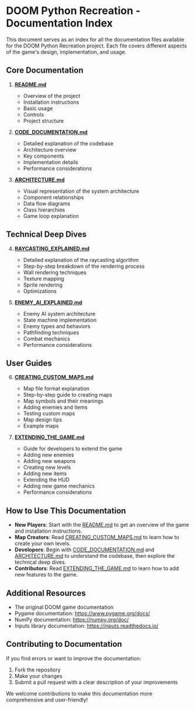 # DOOM Python Recreation - Documentation Index

This document serves as an index for all the documentation files available for the DOOM Python Recreation project. Each file covers different aspects of the game's design, implementation, and usage.

## Core Documentation

1. [**README.md**](README.md)
   - Overview of the project
   - Installation instructions
   - Basic usage
   - Controls
   - Project structure

2. [**CODE_DOCUMENTATION.md**](CODE_DOCUMENTATION.md)
   - Detailed explanation of the codebase
   - Architecture overview
   - Key components
   - Implementation details
   - Performance considerations

3. [**ARCHITECTURE.md**](ARCHITECTURE.md)
   - Visual representation of the system architecture
   - Component relationships
   - Data flow diagrams
   - Class hierarchies
   - Game loop explanation

## Technical Deep Dives

4. [**RAYCASTING_EXPLAINED.md**](RAYCASTING_EXPLAINED.md)
   - Detailed explanation of the raycasting algorithm
   - Step-by-step breakdown of the rendering process
   - Wall rendering techniques
   - Texture mapping
   - Sprite rendering
   - Optimizations

5. [**ENEMY_AI_EXPLAINED.md**](ENEMY_AI_EXPLAINED.md)
   - Enemy AI system architecture
   - State machine implementation
   - Enemy types and behaviors
   - Pathfinding techniques
   - Combat mechanics
   - Performance considerations

## User Guides

6. [**CREATING_CUSTOM_MAPS.md**](CREATING_CUSTOM_MAPS.md)
   - Map file format explanation
   - Step-by-step guide to creating maps
   - Map symbols and their meanings
   - Adding enemies and items
   - Testing custom maps
   - Map design tips
   - Example maps

7. [**EXTENDING_THE_GAME.md**](EXTENDING_THE_GAME.md)
   - Guide for developers to extend the game
   - Adding new enemies
   - Adding new weapons
   - Creating new levels
   - Adding new items
   - Extending the HUD
   - Adding new game mechanics
   - Performance considerations

## How to Use This Documentation

- **New Players**: Start with the [README.md](README.md) to get an overview of the game and installation instructions.
- **Map Creators**: Read [CREATING_CUSTOM_MAPS.md](CREATING_CUSTOM_MAPS.md) to learn how to create your own levels.
- **Developers**: Begin with [CODE_DOCUMENTATION.md](CODE_DOCUMENTATION.md) and [ARCHITECTURE.md](ARCHITECTURE.md) to understand the codebase, then explore the technical deep dives.
- **Contributors**: Read [EXTENDING_THE_GAME.md](EXTENDING_THE_GAME.md) to learn how to add new features to the game.

## Additional Resources

- The original DOOM game documentation
- Pygame documentation: https://www.pygame.org/docs/
- NumPy documentation: https://numpy.org/doc/
- Inputs library documentation: https://inputs.readthedocs.io/

## Contributing to Documentation

If you find errors or want to improve the documentation:

1. Fork the repository
2. Make your changes
3. Submit a pull request with a clear description of your improvements

We welcome contributions to make this documentation more comprehensive and user-friendly!

